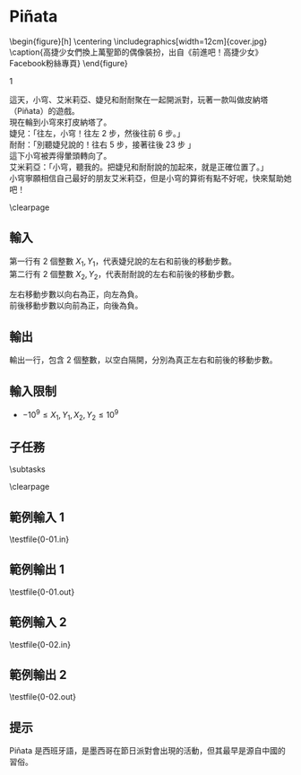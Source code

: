 # Piñata

\begin{figure}[h]
\centering
\includegraphics[width=12cm]{cover.jpg}
\caption{高捷少女們換上萬聖節的偶像裝扮，出自《前進吧！高捷少女》Facebook粉絲專頁}
\end{figure}

1

這天，小穹、艾米莉亞、婕兒和耐耐聚在一起開派對，玩著一款叫做皮納塔（Piñata）的遊戲。\
現在輪到小穹來打皮納塔了。\
婕兒：「往左，小穹！往左 2 步，然後往前 6 步。」\
耐耐：「別聽婕兒說的！往右 5 步，接著往後 23 步 」\
這下小穹被弄得暈頭轉向了。\
艾米莉亞：「小穹，聽我的。把婕兒和耐耐說的加起來，就是正確位置了。」\
小穹寧願相信自己最好的朋友艾米莉亞，但是小穹的算術有點不好呢，快來幫助她吧！

\clearpage

## 輸入
第一行有 2 個整數 $X_1, Y_1$，代表婕兒說的左右和前後的移動步數。\
第二行有 2 個整數 $X_2, Y_2$，代表耐耐說的左右和前後的移動步數。

左右移動步數以向右為正，向左為負。\
前後移動步數以向前為正，向後為負。

## 輸出
輸出一行，包含 2 個整數，以空白隔開，分別為真正左右和前後的移動步數。

## 輸入限制
 - $-10^9 \leq X_1 ,Y_1 , X_2 , Y_2 \leq 10^9$

## 子任務
\subtasks

\clearpage

## 範例輸入 1
\testfile{0-01.in}

## 範例輸出 1
\testfile{0-01.out}

## 範例輸入 2
\testfile{0-02.in}

## 範例輸出 2
\testfile{0-02.out}

## 提示
Piñata 是西班牙語，是墨西哥在節日派對會出現的活動，但其最早是源自中國的習俗。
